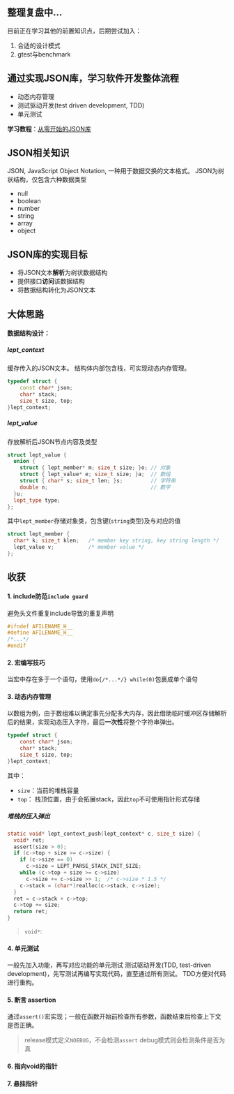 整理复盘中...
---
目前正在学习其他的前置知识点，后期尝试加入：
1. 合适的设计模式
2. gtest与benchmark

通过实现JSON库，学习软件开发整体流程
---
- 动态内存管理
- 测试驱动开发(test driven development, TDD)
- 单元测试

**学习教程**：[从零开始的JSON库](https://github.com/miloyip/json-tutorial)

JSON相关知识
---
JSON, JavaScript Object Notation, 一种用于数据交换的文本格式。
JSON为树状结构，仅包含六种数据类型
- null
- boolean
- number
- string
- array
- object

JSON库的实现目标
---
- 将JSON文本**解析**为树状数据结构
- 提供接口**访问**该数据结构
- 将数据结构转化为JSON文本

大体思路
---
#### 数据结构设计：
##### lept_context
缓存传入的JSON文本。
结构体内部包含栈，可实现动态内存管理。
```cpp
typedef struct {
    const char* json;
    char* stack;
    size_t size, top;
}lept_context;
```
##### lept_value
存放解析后JSON节点内容及类型
```cpp
struct lept_value {
  union {
    struct { lept_member* m; size_t size; }o; // 对象
    struct { lept_value* e; size_t size; }a;  // 数组
    struct { char* s; size_t len; }s;         // 字符串
    double n;                                 // 数字
  }u;
  lept_type type;
};
```
其中`lept_member`存储对象类，包含键(`string`类型)及与对应的值
```cpp
struct lept_member {
  char* k; size_t klen;   /* member key string, key string length */
  lept_value v;           /* member value */
};
```

收获
---
#### 1. include防范`include guard`
避免头文件重复include导致的重复声明
```cpp
#ifndef AFILENAME_H__
#define AFILENAME_H__
/*...*/
#endif
```

#### 2. 宏编写技巧
当宏中存在多于一个语句，使用`do{/*...*/} while(0)`包裹成单个语句



#### 3. 动态内存管理
以数组为例，由于数组难以确定事先分配多大内存，因此借助临时缓冲区存储解析后的结果，实现动态压入字符，最后**一次性**将整个字符串弹出。
```c
typedef struct {
    const char* json;
    char* stack;
    size_t size, top;
}lept_context;
```
其中：
- `size`：当前的堆栈容量
- `top`： 栈顶位置，由于会拓展stack，因此`top`不可使用指针形式存储

##### 堆栈的压入弹出
```c
static void* lept_context_push(lept_context* c, size_t size) {
  void* ret;
  assert(size > 0);
  if (c->top + size >= c->size) {
    if (c->size == 0)
      c->size = LEPT_PARSE_STACK_INIT_SIZE;
    while (c->top + size >= c->size)
      c->size += c->size >> 1;  /* c->size * 1.5 */
    c->stack = (char*)realloc(c->stack, c->size);
  }
  ret = c->stack + c->top;
  c->top += size;
  return ret;
}
```
> `void*`: 




#### 4. 单元测试
一般先加入功能，再写对应功能的单元测试
测试驱动开发(TDD, test-driven development)，先写测试再编写实现代码，直至通过所有测试。
TDD方便对代码进行重构。

#### 5. 断言 assertion
通过`assert()`宏实现；一般在函数开始前检查所有参数，函数结束后检查上下文是否正确。
> release模式定义`NOEBUG`，不会检测`assert`
> debug模式则会检测条件是否为真

#### 6. 指向void的指针

#### 7. 悬挂指针





